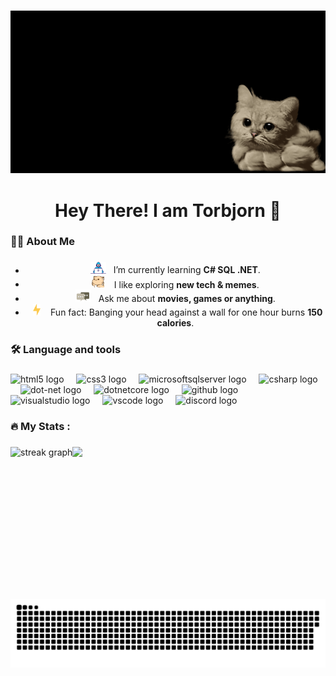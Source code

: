 ###

<div align="center">
  <img alt="GIF" src="https://github.com/TorbjornF-H01/TorbjornF-H01/blob/main/GithubProfile/cat-explosion.gif"
</div>

###


<h1 align="center">Hey There! I am Torbjorn 👋</h1>

###

<h3 align="left">👩‍💻  About Me</h3>

###

- <img alt="GIF" src="GithubProfile/Developer.gif" width="25" /> &nbsp; I’m currently learning **C# SQL .NET**.<br>
- <img src="GithubProfile/hyperkitty.gif" width="20" />&nbsp;&nbsp;&nbsp; I like exploring **new tech & memes**. <br>
- <img src="GithubProfile/message.gif" width="25" />&nbsp;&nbsp; Ask me about **movies, games or anything**. <br>
- &nbsp;&nbsp;<img src="GithubProfile/lightning.gif" width="12" />&nbsp;&nbsp;&nbsp;&nbsp;Fun fact: Banging your head against a wall for one hour burns **150 calories**.<br>

###

<h3 align="left">🛠 Language and tools</h3>

###

<div align="left">
  <img src="https://cdn.jsdelivr.net/gh/devicons/devicon/icons/html5/html5-original.svg" height="40" alt="html5 logo"  />
  <img width="12" />
  <img src="https://cdn.jsdelivr.net/gh/devicons/devicon/icons/css3/css3-original.svg" height="40" alt="css3 logo"  />
  <img width="12" />
  <img src="https://cdn.jsdelivr.net/gh/devicons/devicon/icons/microsoftsqlserver/microsoftsqlserver-plain.svg" height="40" alt="microsoftsqlserver logo"  />
  <img width="12" />
  <img src="https://cdn.jsdelivr.net/gh/devicons/devicon/icons/csharp/csharp-original.svg" height="40" alt="csharp logo"  />
  <img width="12" />
  <img src="https://cdn.jsdelivr.net/gh/devicons/devicon/icons/dot-net/dot-net-original.svg" height="40" alt="dot-net logo"  />
  <img width="12" />
  <img src="https://cdn.jsdelivr.net/gh/devicons/devicon/icons/dotnetcore/dotnetcore-original.svg" height="40" alt="dotnetcore logo"  />
  <img width="12" />
  <img src="https://skillicons.dev/icons?i=github" height="40" alt="github logo"  />
  <img width="12" />
  <img src="https://skillicons.dev/icons?i=visualstudio" height="40" alt="visualstudio logo"  />
  <img width="12" />
  <img src="https://skillicons.dev/icons?i=vscode" height="40" alt="vscode logo"  />
  <img width="12" />
  <img src="https://skillicons.dev/icons?i=discord" height="40" alt="discord logo"  />
</div>

###

<h3 align="left">🔥   My Stats :</h3>

###

<div style="display: flex; flex-direction: row;">
  <img src="https://streak-stats.demolab.com?user=TorbjornF-H01&locale=en&mode=daily&theme=dark&hide_border=false&border_radius=5&order=3" height="220" alt="streak graph"  />
  <img src ="https://github-readme-stats.vercel.app/api/top-langs/?username=TorbjornF-H01&theme=transparent" />
</div>

###

<img src="https://raw.githubusercontent.com/TorbjornF-H01/TorbjornF-H01/output/snake.svg" alt="Snake animation" />

###

